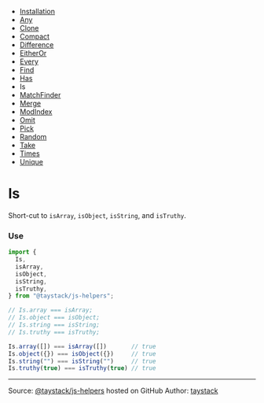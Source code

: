 - [Installation](./#installation)
- [Any](./Any.md#any)
- [Clone](./Clone.md#clone)
- [Compact](./Compact.md#compact)
- [Difference](./Difference.md#difference)
- [EitherOr](./EitherOr.md#eitheror)
- [Every](./Every.md#every)
- [Find](./Find.md#find)
- [Has](./Has.md#has)
- Is
- [MatchFinder](./MatchFinder.md#matchfinder)
- [Merge](./Merge.md#merge)
- [ModIndex](./ModIndex.md#modindex)
- [Omit](./Omit.md#omit)
- [Pick](./Pick.md#pick)
- [Random](./Random.md#random)
- [Take](./Take.md#take)
- [Times](./Times.md#times)
- [Unique](./Unique.md#unique)

# Is

Short-cut to `isArray`, `isObject`, `isString`, and `isTruthy`.

### Use

```javascript
import {
  Is,
  isArray,
  isObject,
  isString,
  isTruthy,
} from "@taystack/js-helpers";

// Is.array === isArray;
// Is.object === isObject;
// Is.string === isString;
// Is.truthy === isTruthy;

Is.array([]) === isArray([])       // true
Is.object({}) === isObject({})     // true
Is.string("") === isString("")     // true
Is.truthy(true) === isTruthy(true) // true
```

---
Source: [@taystack/js-helpers](https://github.com/taystack/js-helpers) hosted on GitHub
Author: [taystack](https://github.com/taystack)
